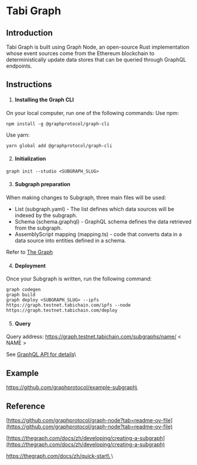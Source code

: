 # Tabi Graph

## Introduction

Tabi Graph is built using Graph Node, an open-source Rust implementation whose event sources come from the Ethereum blockchain to deterministically update data stores that can be queried through GraphQL endpoints.

## Instructions

1. #### Installing the Graph CLI

On your local computer, run one of the following commands: Use npm:

```Plain
npm install -g @graphprotocol/graph-cli
```

Use yarn:

```Plain
yarn global add @graphprotocol/graph-cli
```

2. #### Initialization

```Plain
graph init --studio <SUBGRAPH_SLUG>
```

3. #### Subgraph preparation

When making changes to Subgraph, three main files will be used:

* List (subgraph.yaml) - The list defines which data sources will be indexed by the subgraph.
* Schema (schema.graphql) - GraphQL schema defines the data retrieved from the subgraph.
* AssemblyScript mapping (mapping.ts) - code that converts data in a data source into entities defined in a schema.

Refer to [The Graph](https://thegraph.com/docs/zh/developing/creating-a-subgraph/)

4. #### Deployment

Once your Subgraph is written, run the following command:

```Plain
graph codegen
graph build
graph deploy <SUBGRAPH_SLUG> --ipfs https://graph.testnet.tabichain.com/ipfs --node https://graph.testnet.tabichain.com/deploy
```

5. #### Query

Query address: https://graph.testnet.tabichain.com/subgraphs/name/ < NAME >

See [GraphQL API for details](https://thegraph.com/docs/zh/querying/querying-best-practices/)\\

## Example

[https://github.com/graphprotocol/example-subgraph\
](https://github.com/graphprotocol/example-subgraph)

## Reference

[https://github.com/graphprotocol/graph-node?tab=readme-ov-file](https://github.com/graphprotocol/graph-node?tab=readme-ov-file)

[https://thegraph.com/docs/zh/developing/creating-a-subgraph](https://thegraph.com/docs/zh/developing/creating-a-subgraph)

[https://thegraph.com/docs/zh/quick-start\
](https://thegraph.com/docs/zh/quick-start)\\

